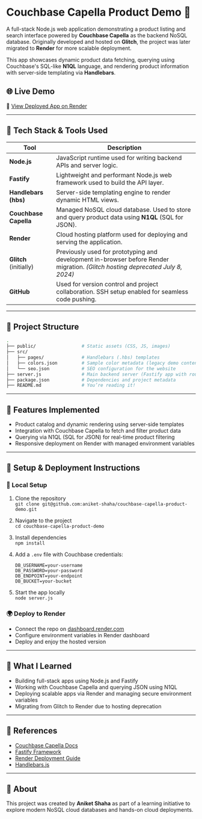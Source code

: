 
# Couchbase Capella Product Demo 🛒

A full-stack Node.js web application demonstrating a product listing and search interface powered by **Couchbase Capella** as the backend NoSQL database. Originally developed and hosted on **Glitch**, the project was later migrated to **Render** for more scalable deployment.

This app showcases dynamic product data fetching, querying using Couchbase's SQL-like **N1QL** language, and rendering product information with server-side templating via **Handlebars**.

## 🌐 Live Demo

🔗 [View Deployed App on Render](https://couchbase-capella-product-demo.onrender.com/)

---

## 🧰 Tech Stack & Tools Used

| Tool | Description |
|------|-------------|
| **Node.js** | JavaScript runtime used for writing backend APIs and server logic. |
| **Fastify** | Lightweight and performant Node.js web framework used to build the API layer. |
| **Handlebars (hbs)** | Server-side templating engine to render dynamic HTML views. |
| **Couchbase Capella** | Managed NoSQL cloud database. Used to store and query product data using **N1QL** (SQL for JSON). |
| **Render** | Cloud hosting platform used for deploying and serving the application. |
| **Glitch** (initially) | Previously used for prototyping and development in-browser before Render migration. _(Glitch hosting deprecated July 8, 2024)_ |
| **GitHub** | Used for version control and project collaboration. SSH setup enabled for seamless code pushing. |

---

## 📂 Project Structure

```bash
.
├── public/                 # Static assets (CSS, JS, images)
├── src/
│   ├── pages/              # Handlebars (.hbs) templates
│   ├── colors.json         # Sample color metadata (legacy demo content)
│   └── seo.json            # SEO configuration for the website
├── server.js               # Main backend server (Fastify app with routes)
├── package.json            # Dependencies and project metadata
├── README.md               # You’re reading it!
```

---

## 🔑 Features Implemented

- Product catalog and dynamic rendering using server-side templates
- Integration with Couchbase Capella to fetch and filter product data
- Querying via N1QL (SQL for JSON) for real-time product filtering
- Responsive deployment on Render with managed environment variables

---

## 📌 Setup & Deployment Instructions

### 🚀 Local Setup

1. Clone the repository  
   `git clone git@github.com:aniket-shaha/couchbase-capella-product-demo.git`

2. Navigate to the project  
   `cd couchbase-capella-product-demo`

3. Install dependencies  
   `npm install`

4. Add a `.env` file with Couchbase credentials:
   ```
   DB_USERNAME=your-username
   DB_PASSWORD=your-password
   DB_ENDPOINT=your-endpoint
   DB_BUCKET=your-bucket
   ```

5. Start the app locally  
   `node server.js`

### 🌍 Deploy to Render

- Connect the repo on [dashboard.render.com](https://dashboard.render.com/)
- Configure environment variables in Render dashboard
- Deploy and enjoy the hosted version

---

## 🧠 What I Learned

- Building full-stack apps using Node.js and Fastify
- Working with Couchbase Capella and querying JSON using N1QL
- Deploying scalable apps via Render and managing secure environment variables
- Migrating from Glitch to Render due to hosting deprecation

---

## 📎 References

- [Couchbase Capella Docs](https://docs.couchbase.com/cloud/)
- [Fastify Framework](https://www.fastify.io/)
- [Render Deployment Guide](https://render.com/docs/deploy-node-express-app)
- [Handlebars.js](https://handlebarsjs.com/)

---

## 👋 About

This project was created by **Aniket Shaha** as part of a learning initiative to explore modern NoSQL cloud databases and hands-on cloud deployments.
